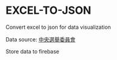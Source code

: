 # EXCEL-TO-JSON

Convert excel to json for data visualization

Data source: [中央選舉委員會](https://db.cec.gov.tw/ElecTable/Election?type=President)

Store data to firebase
